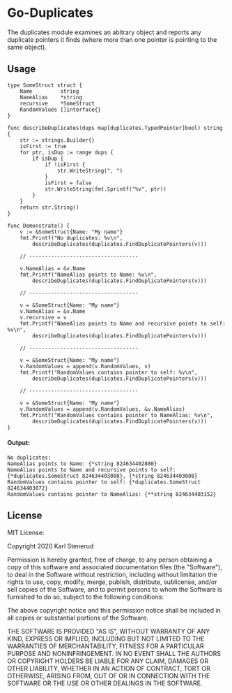 Go-Duplicates
=============

The duplicates module examines an abitrary object and reports any duplicate
pointers it finds (where more than one pointer is pointing to the same object).


Usage
-----

```golang
type SomeStruct struct {
	Name         string
	NameAlias    *string
	recursive    *SomeStruct
	RandomValues []interface{}
}

func describeDuplicates(dups map[duplicates.TypedPointer]bool) string {
	str := strings.Builder{}
	isFirst := true
	for ptr, isDup := range dups {
		if isDup {
			if !isFirst {
				str.WriteString(", ")
			}
			isFirst = false
			str.WriteString(fmt.Sprintf("%v", ptr))
		}
	}
	return str.String()
}

func Demonstrate() {
	v := &SomeStruct{Name: "My name"}
	fmt.Printf("No duplicates: %v\n",
		describeDuplicates(duplicates.FindDuplicatePointers(v)))

	// -----------------------------------

	v.NameAlias = &v.Name
	fmt.Printf("NameAlias points to Name: %v\n",
		describeDuplicates(duplicates.FindDuplicatePointers(v)))

	// -----------------------------------

	v = &SomeStruct{Name: "My name"}
	v.NameAlias = &v.Name
	v.recursive = v
	fmt.Printf("NameAlias points to Name and recursive points to self: %v\n",
		describeDuplicates(duplicates.FindDuplicatePointers(v)))

	// -----------------------------------

	v = &SomeStruct{Name: "My name"}
	v.RandomValues = append(v.RandomValues, v)
	fmt.Printf("RandomValues contains pointer to self: %v\n",
		describeDuplicates(duplicates.FindDuplicatePointers(v)))

	// -----------------------------------

	v = &SomeStruct{Name: "My name"}
	v.RandomValues = append(v.RandomValues, &v.NameAlias)
	fmt.Printf("RandomValues contains pointer to NameAlias: %v\n",
		describeDuplicates(duplicates.FindDuplicatePointers(v)))
}
```

#### Output:

```
No duplicates: 
NameAlias points to Name: {*string 824634402880}
NameAlias points to Name and recursive points to self: {*duplicates.SomeStruct 824634403008}, {*string 824634403008}
RandomValues contains pointer to self: {*duplicates.SomeStruct 824634403072}
RandomValues contains pointer to NameAlias: {**string 824634403152}
```


License
-------

MIT License:

Copyright 2020 Karl Stenerud

Permission is hereby granted, free of charge, to any person obtaining a copy of
this software and associated documentation files (the "Software"), to deal in
the Software without restriction, including without limitation the rights to
use, copy, modify, merge, publish, distribute, sublicense, and/or sell copies of
the Software, and to permit persons to whom the Software is furnished to do so,
subject to the following conditions:

The above copyright notice and this permission notice shall be included in all
copies or substantial portions of the Software.

THE SOFTWARE IS PROVIDED "AS IS", WITHOUT WARRANTY OF ANY KIND, EXPRESS OR
IMPLIED, INCLUDING BUT NOT LIMITED TO THE WARRANTIES OF MERCHANTABILITY, FITNESS
FOR A PARTICULAR PURPOSE AND NONINFRINGEMENT. IN NO EVENT SHALL THE AUTHORS OR
COPYRIGHT HOLDERS BE LIABLE FOR ANY CLAIM, DAMAGES OR OTHER LIABILITY, WHETHER
IN AN ACTION OF CONTRACT, TORT OR OTHERWISE, ARISING FROM, OUT OF OR IN
CONNECTION WITH THE SOFTWARE OR THE USE OR OTHER DEALINGS IN THE SOFTWARE.

